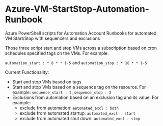 # Azure-VM-StartStop-Automation-Runbook
Azure PowerShell scripts for Automation Account Runbooks for automated VM Start/Stop with sequencers and exclusions

Those three script start and stop VMs across a subscription based on cron schedules specified tags on the VMs.
For example:

`automation_start : * 8 * * 1-5`
and
`automation_stop : * 18 * * 1-5`

Current Functionality:

- Start and stop VMs based on tags
- Start and stop VMs based on a sequence tag on the resource. For example: `sequence_start : 2`, `sequence_stop : 2`
- Exclusions from automation based on an exclusion tag and its value. For example:
  - exclude from automation: `automated_excl : both` 
  - exclude from automated startup: `automated_excl : start`  
  - exclude from automated shut down: `automated_excl : stop`
